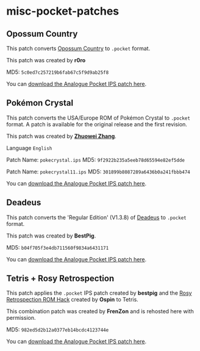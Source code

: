 # misc-pocket-patches

## Opossum Country

This patch converts [Opossum Country](https://benjelter.itch.io/opossum-country) to `.pocket` format.

This patch was created by **r0ro**

MD5: `5c0ed7c257219b6fab67c5f9d9ab25f8`

You can [download the Analogue Pocket IPS patch here](https://github.com/jduckett95/misc-pocket-patches/blob/main/opossum_country_v1.ips).

## Pokémon Crystal

This patch converts the USA/Europe ROM of Pokémon Crystal to `.pocket` format. A patch is available for the original release and the first revision.

This patch was created by **[Zhuowei Zhang](https://twitter.com/Zhuowei)**.

Language `English`

Patch Name: `pokecrystal.ips` MD5: `9f2922b235a5eeb78d65594e82ef5dde`

Patch Name: `pokecrystal11.ips` MD5: `301899b8087289a6436b0a241fbbb474`

You can [download the Analogue Pocket IPS patch here](https://github.com/jduckett95/misc-pocket-patches/blob/main/pokecrystal_pocket_patches_v2.zip).

## Deadeus

This patch converts the 'Regular Edition' (V1.3.8) of [Deadeus](https://izma.itch.io/deadeus?download) to `.pocket` format.

This patch was created by **BestPig**.

MD5: `b04f705f3e4db711560f9834a6431171`

You can [download the Analogue Pocket IPS patch here](https://github.com/jduckett95/misc-pocket-patches/blob/main/Deadeus-7da95971.ips).

## Tetris + Rosy Retrospection

This patch applies the `.pocket` IPS patch created by **bestpig** and the [Rosy Retrospection ROM Hack](https://www.romhacking.net/hacks/5813/) created by **Ospin** to Tetris.

This combination patch was created by **FrenZon** and is rehosted here with permission. 

MD5: `982ed5d2b12a0377eb14bcdc4123744e`

You can [download the Analogue Pocket IPS patch here](https://github.com/jduckett95/misc-pocket-patches/blob/main/Tetris_Combo_Patch_Rosy__Pocket.ips).

